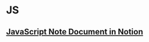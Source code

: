 # JS
## [JavaScript Note Document in Notion](https://stump-smartphone-024.notion.site/Javscript-lecture-1b9f398452c380f2b808ec8ac3bc1cc1?pvs=4)
